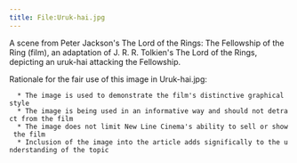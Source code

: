 ```yaml
---
title: File:Uruk-hai.jpg
---
```


A scene from Peter Jackson's The Lord of the Rings: The Fellowship of
the Ring (film), an adaptation of J. R. R. Tolkien's The Lord of the
Rings, depicting an uruk-hai attacking the Fellowship.

Rationale for the fair use of this image in Uruk-hai.jpg:

`  * The image is used to demonstrate the film's distinctive graphical style`
`  * The image is being used in an informative way and should not detract from the film`
`  * The image does not limit New Line Cinema's ability to sell or show the film`
`  * Inclusion of the image into the article adds significally to the understanding of the topic`